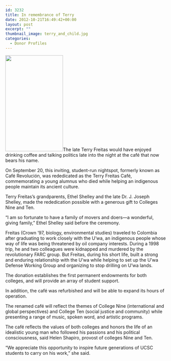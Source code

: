 ```yaml
---
id: 3232
title: In remembrance of Terry
date: 2012-10-21T16:49:42+00:00
layout: post
excerpt: ""
thumbnail_image: terry_and_child.jpg
categories:
  - Donor Profiles
---
```

<img class="alignright size-medium wp-image-3233" src="http://live-ucsc-giving.pantheonsite.io/wp-content/uploads/2017/09/terry_and_child-180x300.jpg" alt="" width="180" height="300" srcset="https://ucsc-giving.lndo.site/wp-content/uploads/2017/09/terry_and_child-180x300.jpg 180w, https://ucsc-giving.lndo.site/wp-content/uploads/2017/09/terry_and_child.jpg 297w" sizes="(max-width: 180px) 100vw, 180px" />The late Terry Freitas would have enjoyed drinking coffee and talking politics late into the night at the café that now bears his name.

On September 20, this inviting, student-run nightspot, formerly known as Café Revolución, was rededicated as the Terry Freitas Café, commemorating a young alumnus who died while helping an indigenous people maintain its ancient culture.

Terry Freitas&#8217;s grandparents, Ethel Shelley and the late Dr. J. Joseph Shelley, made the rededication possible with a generous gift to Colleges Nine and Ten.

&#8220;I am so fortunate to have a family of movers and doers—a wonderful, giving family,&#8221; Ethel Shelley said before the ceremony.

Freitas (Crown &#8217;97, biology, environmental studies) traveled to Colombia after graduating to work closely with the U&#8217;wa, an indigenous people whose way of life was being threatened by oil company interests. During a 1998 trip, he and two colleagues were kidnapped and murdered by the revolutionary FARC group. But Freitas, during his short life, built a strong and enduring relationship with the U&#8217;wa while helping to set up the U&#8217;wa Defense Working Group and organizing to stop drilling on U&#8217;wa lands.

The donation establishes the first permanent endowments for both colleges, and will provide an array of student support.

In addition, the café was refurbished and will be able to expand its hours of operation.

The renamed café will reflect the themes of College Nine (international and global perspectives) and College Ten (social justice and community) while presenting a range of music, spoken word, and artistic programs.

The café reflects the values of both colleges and honors the life of an idealistic young man who followed his passions and his political consciousness, said Helen Shapiro, provost of colleges Nine and Ten.

&#8220;We appreciate this opportunity to inspire future generations of UCSC students to carry on his work,&#8221; she said.

